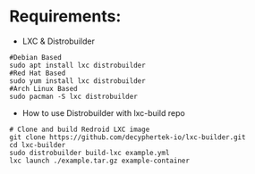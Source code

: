 Requirements:
=============
* LXC & Distrobuilder
```
#Debian Based
sudo apt install lxc distrobuilder
#Red Hat Based
sudo yum install lxc distrobuilder
#Arch Linux Based
sudo pacman -S lxc distrobuilder
```
* How to use Distrobuilder with lxc-build repo
```
# Clone and build Redroid LXC image
git clone https://github.com/decyphertek-io/lxc-builder.git
cd lxc-builder
sudo distrobuilder build-lxc example.yml
lxc launch ./example.tar.gz example-container
```